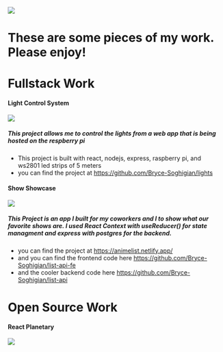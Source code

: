  ![](https://i.imgur.com/znT7EFA.png)
# These are some pieces of my work. Please enjoy!

# Fullstack Work
#### Light Control System
![](https://i.imgur.com/GcqIcsd.png)
##### This project allows me to control the lights from a web app that is being hosted on the respberry pi
- This project is built with react, nodejs, express, raspberry pi, and ws2801 led strips of 5 meters
- you can find the project at https://github.com/Bryce-Soghigian/lights

#### Show Showcase
![](https://i.imgur.com/xDNv42J.png)
##### This Project is an app I built for my coworkers and I to show what our favorite shows are. I used React Context with useReducer() for state managment and express with postgres for the backend.
- you can find the project at https://animelist.netlify.app/
- and you can find the frontend code here https://github.com/Bryce-Soghigian/list-api-fe
- and the cooler backend code here https://github.com/Bryce-Soghigian/list-api

# Open Source Work
#### React Planetary 
![](https://giphy.com/embed/S65wGiJxODC4CRRCNN)

